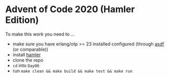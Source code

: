 # Advent of Code 2020 (Hamler Edition)

To make this work you need to ...

* make sure you have erlang/otp >= 23 installed configured
(through [asdf](https://github.com/asdf-vm/asdf) (or comparable))
* install [hamler](https://github.com/hamler-lang)
* clone the repo
* `cd` into `Day00`
* run `make clean && make build && make test && make run`

